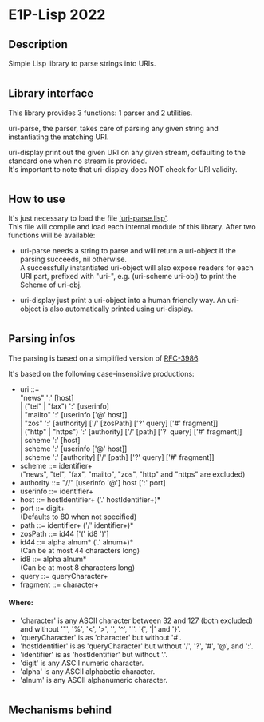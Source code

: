 # E1P-Lisp 2022

## Description
Simple Lisp library to parse strings into URIs.
#

## Library interface
This library provides 3 functions: 1 parser and 2 utilities.

uri-parse, the parser, takes care of parsing any given string and
instantiating the matching URI.

uri-display print out the given URI on any given stream, defaulting to the
standard one when no stream is provided.  
It's important to note that uri-display does NOT check for URI validity.
#

## How to use
It's just necessary to load the file ['uri-parse.lisp'].  
This file will compile and load each internal module of this library.
After two functions will be available:

- uri-parse needs a string to parse and will return a uri-object if the parsing
succeeds, nil otherwise.  
A successfully instantiated uri-object will also expose readers for each URI
part, prefixed with "uri-", e.g. (uri-scheme uri-obj) to print the Scheme of
uri-obj.

- uri-display just print a uri-object into a human friendly way.
An uri-object is also automatically printed using uri-display.
#

## Parsing infos
The parsing is based on a simplified version of [RFC-3986].

It's based on the following case-insensitive productions:
- uri ::=  
	"news" ':' [host]  
	| ("tel" | "fax") ':' [userinfo]  
	| "mailto" ':' [userinfo ['@' host]]  
	| "zos" ':' [authority] ['/' [zosPath] ['?' query] ['#' fragment]]  
	| ("http" | "https") ':' [authority] ['/' [path] ['?' query] ['#' fragment]]  
	| scheme ':' [host]  
	| scheme ':' [userinfo ['@' host]]  
	| scheme ':' [authority] ['/' [path] ['?' query] ['#' fragment]]
- scheme ::= identifier+  
	("news", "tel", "fax", "mailto", "zos", "http" and "https" are excluded)
- authority ::= "//" [userinfo '@'] host [':' port]
- userinfo ::= identifier+
- host ::= hostIdentifier+ ('.' hostIdentifier+)*
- port ::= digit+  
	(Defaults to 80 when not specified)
- path ::= identifier+ ('/' identifier+)*
- zosPath ::= id44 ['(' id8 ')']
- id44 ::= alpha alnum* ('.' alnum+)*  
	(Can be at most 44 characters long)
- id8 ::= alpha alnum*  
	(Can be at most 8 characters long)
- query ::= queryCharacter+
- fragment ::= character+  
#### Where:
- 'character' is any ASCII character between 32 and 127 (both excluded) and
without '"', '%', '<', '>', '\', '^', '`'. '{', '|' and '}'.
- 'queryCharacter' is as 'character' but without '#'.
- 'hostIdentifier' is as 'queryCharacter' but without  '/', '?', '#', '@',
and ':'.
- 'identifier' is as 'hostIdentifier' but without '.'.
- 'digit' is any ASCII numeric character.
- 'alpha' is any ASCII alphabetic character.
- 'alnum' is any ASCII alphanumeric character.
#

## Mechanisms behind


[RFC-3986]: https://datatracker.ietf.org/doc/html/rfc3986
['uri-parse.lisp']: ./uri-parse.lisp
[charUtils]: ./charUtils.lisp
